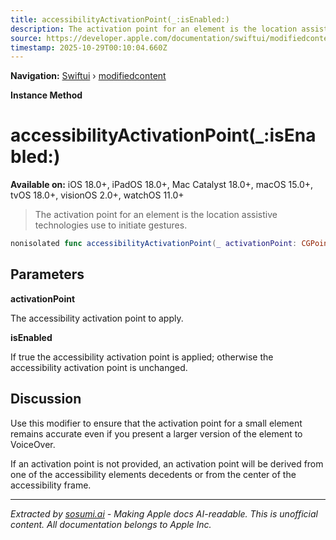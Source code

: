 ```yaml
---
title: accessibilityActivationPoint(_:isEnabled:)
description: The activation point for an element is the location assistive technologies use to initiate gestures.
source: https://developer.apple.com/documentation/swiftui/modifiedcontent/accessibilityactivationpoint(_:isenabled:)
timestamp: 2025-10-29T00:10:04.660Z
---
```


**Navigation:** [Swiftui](/documentation/swiftui) › [modifiedcontent](/documentation/swiftui/modifiedcontent)

**Instance Method**

# accessibilityActivationPoint(_:isEnabled:)

**Available on:** iOS 18.0+, iPadOS 18.0+, Mac Catalyst 18.0+, macOS 15.0+, tvOS 18.0+, visionOS 2.0+, watchOS 11.0+

> The activation point for an element is the location assistive technologies use to initiate gestures.

```swift
nonisolated func accessibilityActivationPoint(_ activationPoint: CGPoint, isEnabled: Bool) -> ModifiedContent<Content, Modifier>
```

## Parameters

**activationPoint**

The accessibility activation point to apply.



**isEnabled**

If true the accessibility activation point is applied; otherwise the accessibility activation point is unchanged.



## Discussion

Use this modifier to ensure that the activation point for a small element remains accurate even if you present a larger version of the element to VoiceOver.

If an activation point is not provided, an activation point will be derived from one of the accessibility elements decedents or from the center of the accessibility frame.

---

*Extracted by [sosumi.ai](https://sosumi.ai) - Making Apple docs AI-readable.*
*This is unofficial content. All documentation belongs to Apple Inc.*
